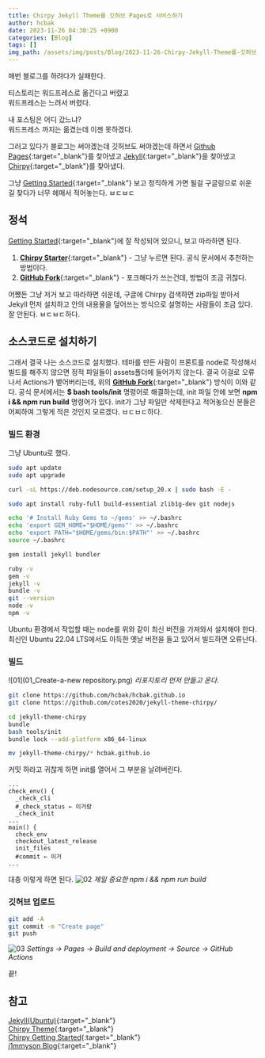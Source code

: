 ```yaml
---
title: Chirpy Jekyll Theme를 깃허브 Pages로 서비스하기
author: hcbak
date: 2023-11-26 04:30:25 +0900
categories: [Blog]
tags: []
img_path: /assets/img/posts/Blog/2023-11-26-Chirpy-Jekyll-Theme를-깃허브-Pages로-서비스하기/
---
```


매번 블로그를 하려다가 실패한다.

티스토리는 워드프레스로 옮긴다고 버렸고  
워드프레스는 느려서 버렸다.

내 포스팅은 어디 갔느냐?  
워드프레스 까지는 옮겼는데 이젠 못하겠다.  

그러고 있다가 블로그는 써야겠는데 깃허브도 써야겠는데 하면서 [Github Pages](https://pages.github.com/){:target="_blank"}를 찾아냈고 [Jekyll](https://jekyllrb-ko.github.io/){:target="_blank"}을 찾아냈고 [Chirpy](https://chirpy.cotes.page/){:target="_blank"}를 찾아냈다.

그냥 [Getting Started](https://chirpy.cotes.page/posts/getting-started/){:target="_blank"} 보고 정직하게 가면 될걸 구글링으로 쉬운 길 찾다가 너무 헤매서 적어놓는다. ㅂㄷㅂㄷ

## 정석

 [Getting Started](https://chirpy.cotes.page/posts/getting-started/){:target="_blank"}에 잘 작성되어 있으니, 보고 따라하면 된다.
 1. [**Chirpy Starter**](https://chirpy.cotes.page/posts/getting-started/#option-1-using-the-chirpy-starter){:target="_blank"} - 그냥 누르면 된다. 공식 문서에서 추천하는 방법이다.
 2. [**GitHub Fork**](https://chirpy.cotes.page/posts/getting-started/#option-2-github-fork){:target="_blank"} - 포크해다가 쓰는건데, 방법이 조금 귀찮다.

어쨌든 그냥 저거 보고 따라하면 쉬운데, 구글에 Chirpy 검색하면 zip파일 받아서 Jekyll 먼저 설치하고 안의 내용물을 덮어쓰는 방식으로 설명하는 사람들이 조금 있다. 잘 안된다. ㅂㄷㅂㄷ하다.

## 소스코드로 설치하기
그래서 결국 나는 소스코드로 설치했다. 테마를 만든 사람이 프론트를 node로 작성해서 빌드를 해주지 않으면 정적 파일들이 assets폴더에 들어가지 않는다.
결국 이걸로 오류나서 Actions가 뱉어버리는데, 위의 [**GitHub Fork**](https://chirpy.cotes.page/posts/getting-started/#option-2-github-fork){:target="_blank"} 방식이 이와 같다. 공식 문서에서는 **$ bash tools/init** 명령어로 해결하는데, init 파일 안에 보면 **npm i && npm run build** 명령어가 있다. init가 그냥 파일만 삭제한다고 적어놓으신 분들은 어찌하여 그렇게 적은 것인지 모르겠다. ㅂㄷㅂㄷ하다.

### 빌드 환경
그냥 Ubuntu로 했다.
```bash
sudo apt update
sudo apt upgrade

curl -sL https://deb.nodesource.com/setup_20.x | sudo bash -E -

sudo apt install ruby-full build-essential zlib1g-dev git nodejs

echo '# Install Ruby Gems to ~/gems' >> ~/.bashrc
echo 'export GEM_HOME="$HOME/gems"' >> ~/.bashrc
echo 'export PATH="$HOME/gems/bin:$PATH"' >> ~/.bashrc
source ~/.bashrc

gem install jekyll bundler

ruby -v
gem -v
jekyll -v
bundle -v
git --version
node -v
npm -v
```
Ubuntu 환경에서 작업할 때는 node를 위와 같이 최신 버전을 가져와서 설치해야 한다.  
최신인 Ubuntu 22.04 LTS에서도 아득한 옛날 버전을 들고 있어서 빌드하면 오류난다.

### 빌드
![01](01_Create-a-new repository.png)
_리포지토리 먼저 만들고 온다._
```bash
git clone https://github.com/hcbak/hcbak.github.io
git clone https://github.com/cotes2020/jekyll-theme-chirpy/

cd jekyll-theme-chirpy
bundle
bash tools/init
bundle lock --add-platform x86_64-linux

mv jekyll-theme-chirpy/* hcbak.github.io
```
커밋 하라고 귀찮게 하면 init를 열어서 그 부분을 날려버린다.
```
...
check_env() {
  _check_cli
  #_check_status ← 이거랑
  _check_init
...
main() {
  check_env
  checkout_latest_release
  init_files
  #commit ← 이거
...
```
대충 이렇게 하면 된다.
![02](02_npm-i-&&-npm-run-build.png)
_제일 중요한 npm i && npm run build_

### 깃허브 업로드
```bash
git add -A
git commit -m "Create page"
git push
```


![03](03_Settings-GitHub-Pages.png)
_Settings → Pages → Build and deployment → Source → GitHub Actions_


끝!

## 참고

[Jekyll(Ubuntu)](https://jekyllrb.com/docs/installation/ubuntu/){:target="_blank"}  
[Chirpy Theme](https://github.com/cotes2020/jekyll-theme-chirpy){:target="_blank"}  
[Chirpy Getting Started](https://chirpy.cotes.page/posts/getting-started/){:target="_blank"}  
[j1mmyson Blog](https://j1mmyson.github.io/posts/StartingBlog/){:target="_blank"}